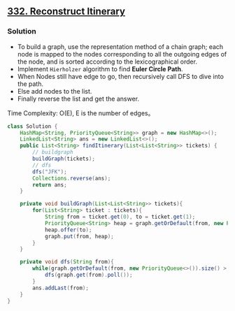 ## [332. Reconstruct Itinerary](https://leetcode.cn/problems/reconstruct-itinerary/)

### Solution

- To build a graph, use the representation method of a chain graph; each node is mapped to the nodes corresponding to all the outgoing edges of the node, and is sorted according to the lexicographical order.
- Implement `Hierholzer` algorithm to find **Euler Circle Path**.
- When Nodes still have edge to go, then recursively call DFS to dive into the path.
- Else add nodes to the list.
- Finally reverse the list and get the answer.

Time Complexity: O(E), E is the number of edges。

```java
class Solution {
    HashMap<String, PriorityQueue<String>> graph = new HashMap<>();
    LinkedList<String> ans = new LinkedList<>();
    public List<String> findItinerary(List<List<String>> tickets) {
        // buildgraph
        buildGraph(tickets);
        // dfs
        dfs("JFK");
        Collections.reverse(ans);
        return ans;
    }

    private void buildGraph(List<List<String>> tickets){
        for(List<String> ticket : tickets){
            String from = ticket.get(0), to = ticket.get(1);
            PriorityQueue<String> heap = graph.getOrDefault(from, new PriorityQueue<>());
            heap.offer(to);
            graph.put(from, heap);
        }
    }

    private void dfs(String from){
        while(graph.getOrDefault(from, new PriorityQueue<>()).size() > 0){
            dfs(graph.get(from).poll());
        }
        ans.addLast(from);
    }
}
```

